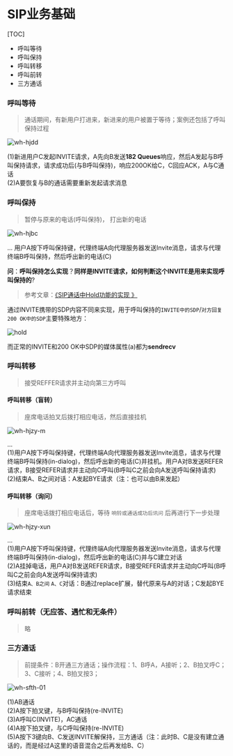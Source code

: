 ﻿# SIP业务基础

[TOC]


* 呼叫等待
* 呼叫保持
* 呼叫转移
* 呼叫前转
* 三方通话


### 呼叫等待

> 通话期间，有新用户打进来，新进来的用户被置于等待；案例还包括了呼叫保持过程

![wh-hjdd][101]

(1)新进用户C发起INVITE请求，A先向B发送**182 Queues**响应，然后A发起与B呼叫保持请求，请求成功后(与B呼叫保持)，响应200OK给C，C回应ACK，A与C通话<br>
(2)A要恢复与B的通话需要重新发起请求消息



### 呼叫保持

> 暂停与原来的电话(呼叫保持)， 打出新的电话

![wh-hjbc][201]

...
用户A按下呼叫保持键，代理终端A向代理服务器发送Invite消息，请求与代理终端B呼叫保持，然后呼出新的电话(C)

**问**：**呼叫保持怎么实现**？**同样是INVITE请求，如何判断这个INVITE是用来实现呼叫保持的**?

> 参考文章：[《SIP通话中Hold功能的实现 》](http://blog.sina.com.cn/s/blog_414e587f010008oh.html)

通过INVITE携带的SDP内容不同来实现，用于呼叫保持的`INVITE中的SDP`/`对方回复200 OK中的SDP`主要特殊地方：

![hold][204]


而正常的INVITE和200 OK中SDP的媒体属性(a)都为**sendrecv**


### 呼叫转移

> 接受REFFER请求并主动向第三方呼叫

#### 呼叫转移（盲转）

> 座席电话拍叉后拨打相应电话，然后直接挂机



![wh-hjzy-m][301]

...<br>
(1)用户A按下呼叫保持键，代理终端A向代理服务器发送Invite消息，请求与代理终端B呼叫保持(in-dialog)，然后呼出新的电话(C)并挂机。用户A对B发送REFER请求，B接受REFER请求并主动向C呼叫(B呼叫C之前会向A发送呼叫保持请求)<br>
(2)结束A、B之间对话：A发起BYE请求（注：也可以由B来发起）


#### 呼叫转移（询问）

> 座席电话拨打相应电话后，等待 `响铃或通话成功后讯问` 后再进行下一步处理

![wh-hjzy-xun][303]

...<br>
(1)用户A按下呼叫保持键，代理终端A向代理服务器发送Invite消息，请求与代理终端B呼叫保持(in-dialog)，然后呼出新的电话(C)并与C建立对话<br>
(2)A挂掉电话，用户A对B发送REFER请求，B接受REFER请求并主动向C呼叫(B呼叫C之前会向A发送呼叫保持请求)<br>
(3)结束`A、B之间` `A、C`对话：B通过replace扩展，替代原来与A的对话；C发起BYE请求结束



### 呼叫前转（无应答、遇忙和无条件）

> 略



### 三方通话

> 前提条件：B开通三方通话；操作流程：1、B呼A，A接听；2、B拍叉呼C；3、C接听；4、B拍叉按3；



![wh-sfth-01][401]



(1)AB通话<br>
(2)A按下拍叉键，与B呼叫保持(re-INVITE)<br>
(3)A呼叫C(INVITE)，AC通话<br>
(4)A按下拍叉键，与C呼叫保持(re-INVITE)<br>
(5)A按下3键向B、C发送INVITE解保持，三方通话（注：此时B、C是没有建立通话的，而是经过A这里的语音混合之后再发给B、C）<br >

















[101]:https://raw.githubusercontent.com/TongxinV/xxxx001/master/assets/01%E5%91%BC%E5%8F%AB%E7%AD%89%E5%BE%85%E6%8A%A5%E6%96%87%26%E5%9B%BE%E7%89%87/ws-hjdd-001.png
[201]:https://raw.githubusercontent.com/TongxinV/xxxx001/master/assets/02%E5%91%BC%E5%8F%AB%E4%BF%9D%E6%8C%81%E6%8A%A5%E6%96%87%26%E5%9B%BE%E7%89%87/wh-hjbc-001.png
[202]:https://raw.githubusercontent.com/TongxinV/xxxx001/master/assets/02%E5%91%BC%E5%8F%AB%E4%BF%9D%E6%8C%81%E6%8A%A5%E6%96%87%26%E5%9B%BE%E7%89%87/hold-001.png
[203]:https://raw.githubusercontent.com/TongxinV/xxxx001/master/assets/02%E5%91%BC%E5%8F%AB%E4%BF%9D%E6%8C%81%E6%8A%A5%E6%96%87%26%E5%9B%BE%E7%89%87/hold-002.png
[204]:https://raw.githubusercontent.com/TongxinV/xxxx001/master/assets/02%E5%91%BC%E5%8F%AB%E4%BF%9D%E6%8C%81%E6%8A%A5%E6%96%87%26%E5%9B%BE%E7%89%87/hold.png
[301]:https://raw.githubusercontent.com/TongxinV/xxxx001/master/assets/03%E5%91%BC%E5%8F%AB%E8%BD%AC%E7%A7%BB%E6%8A%A5%E6%96%87%26%E5%9B%BE%E7%89%87/wh-hjzy-m-01.png
[302]:https://raw.githubusercontent.com/TongxinV/xxxx001/master/assets/03%E5%91%BC%E5%8F%AB%E8%BD%AC%E7%A7%BB%E6%8A%A5%E6%96%87%26%E5%9B%BE%E7%89%87/wh-hjzy-m-02.png
[303]:https://raw.githubusercontent.com/TongxinV/xxxx001/master/assets/03%E5%91%BC%E5%8F%AB%E8%BD%AC%E7%A7%BB%E6%8A%A5%E6%96%87%26%E5%9B%BE%E7%89%87/wh-hjzy-xun-01.png
[401]:https://raw.githubusercontent.com/TongxinV/xxxx001/master/assets/04%E5%91%BC%E5%8F%AB%E8%BD%AC%E7%A7%BB%E6%8A%A5%E6%96%87%26%E5%9B%BE%E7%89%87/wh-sfth-01.png